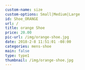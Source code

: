 ```yaml
---
custom-name: size
custom-options: Small|Medium|Large
id: Shoe_ORANGE
url: /
title: orange Shoe
price: 20.00
pic-url: /img/orange-shoe.jpg
date: 2018-2-8 11:51:01 -08:00
categories: mens-shoe
main: false
type: type1
thumbnail: /img/orange-shoe.jpg
---
```


